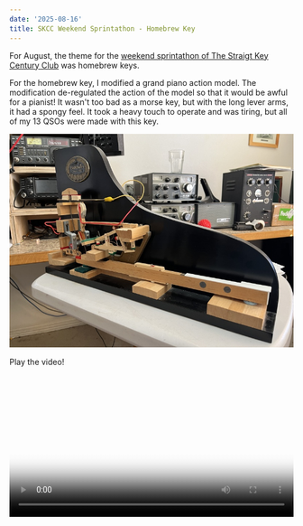 ```yaml
---
date: '2025-08-16'
title: SKCC Weekend Sprintathon - Homebrew Key
---
```

For August, the theme for the [weekend sprintathon of The Straigt Key Century Club](https://skccgroup.com/operating_activities/weekend_sprintathon/submit-display.php?sort_order=Submission+Order&results_id=223#WA7PGE)  was homebrew keys. 

 For the homebrew key, I modified a grand piano action model. The modification de-regulated the action of the model so that it would be awful for a pianist! It wasn't too bad as a morse key, but with the long lever arms, it had a spongy feel. It took a heavy touch to operate and was tiring, but all of my 13 QSOs were made with this key.

 ![](/static/piano-homebrew.jpg)

Play the video!

 <video  width="100%"  controls poster="/static/piano-homebrew2.jpg" >
  <source src="https://duanemcguire.nyc3.cdn.digitaloceanspaces.com/wa7pge/HB-key-2025.mov" type="video/mp4">
  Your browser does not support the video tag.
</video>

